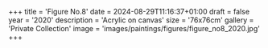 +++
title = 'Figure No.8'
date = 2024-08-29T11:16:37+01:00
draft = false
year = '2020'
description = 'Acrylic on canvas'
size = '76x76cm'
gallery = 'Private Collection'
image = 'images/paintings/figures/figure_no8_2020.jpg'
+++
